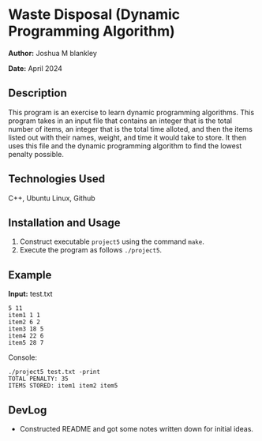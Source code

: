 # Waste Disposal (Dynamic Programming Algorithm)

**Author:** Joshua M blankley

**Date:** April 2024

## Description

This program is an exercise to learn dynamic programming algorithms. This program takes in an input file that contains an integer that is the total number of items, an integer that is the total time alloted, and then the items listed out with their names, weight, and time it would take to store. It then uses this file and the dynamic programming algorithm to find the lowest penalty possible.

## Technologies Used

C++, Ubuntu Linux, Github

## Installation and Usage

1. Construct executable `project5` using the command `make`.
2. Execute the program as follows `./project5`.

## Example

**Input:**
test.txt
```
5 11
item1 1 1
item2 6 2
item3 18 5
item4 22 6
item5 28 7
```

Console:
```console
./project5 test.txt -print
TOTAL PENALTY: 35
ITEMS STORED: item1 item2 item5
```

## DevLog
- Constructed README and got some notes written down for initial ideas.